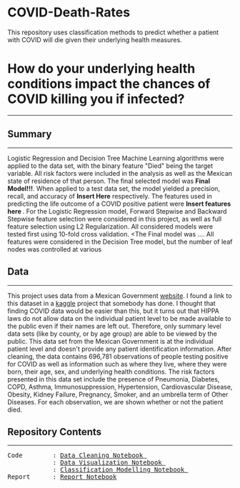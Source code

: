# COVID-Death-Rates
This repository uses classification methods to predict whether a patient with COVID will die given their underlying health measures.
# How do your underlying health conditions impact the chances of COVID killing you if infected?
---
## Summary
---
Logistic Regression and Decision Tree Machine Learning algorithms were applied to the data set, with the binary feature "Died" being the target variable. All risk factors were included in the analysis as well as the Mexican state of residence of that person. The final selected model was <b>Final Model!!!</b>. When applied to a test data set, the model yielded a precision, recall, and accuracy of <b> Insert Here</b> respectively. The features used in predicting the life outcome of a COVID positive patient were <b> Insert features here </b>.
For the Logistic Regression model, Forward Stepwise and Backward Stepwise feature selection were considered in this project, as well as full feature selection using L2 Regularization. All considered models were tested first using 10-fold cross validation. <The Final model was ...</b>. 
All features were considered in the Decision Tree model, but the number of leaf nodes was controlled at various 
## Data
---
This project uses data from a Mexican Government [website](https://www.gob.mx/salud/documentos/datos-abiertos-152127). I found a link to this dataset in a [kaggle](https://www.kaggle.com/tanmoyx/covid19-patient-precondition-dataset) project that somebody has done. I thought that finding COVID data would be easier than this, but it turns out that HIPPA laws do not allow data on the individual patient level to be made available to the public even if their names are left out. Therefore, only summary level data sets (like by county, or by age group) are able to be viewed by the public. This data set from the Mexican Government is at the individual patient level and doesn't provide any patient identification information.
After cleaning, the data contains 696,781 observations of people testing positive for COVID as well as information such as where they live, where they were born, their age, sex, and underlying health conditions. The risk factors presented in this data set include the presence of Pneumonia, Diabetes, COPD, Asthma, Immunosuppression, Hypertension, Cardiovascular Disease, Obesity, Kidney Failure, Pregnancy, Smoker, and an umbrella term of Other Diseases. For each observation, we are shown whether or not the patient died.
## Repository Contents
---
<pre>
Code        : <a href=https://github.com/harperd17/COVID-Death-Rates/blob/master/Notebooks/Data_Cleanup.ipynb>Data Cleaning Notebook </a>
            : <a href=https://github.com/harperd17/COVID-Death-Rates/blob/master/Notebooks/Data_Visualizations.ipynb>Data Visualization Notebook </a>
            : <a href=https://github.com/harperd17/COVID-Death-Rates/blob/master/Notebooks/Modelling_code.ipynb>Classification Modelling Notebook </a>
Report      : <a href=https://github.com/harperd17/COVID-Death-Rates/blob/master/Report/Report_Notebook.ipynb>Report Notebook</a>
</pre>
